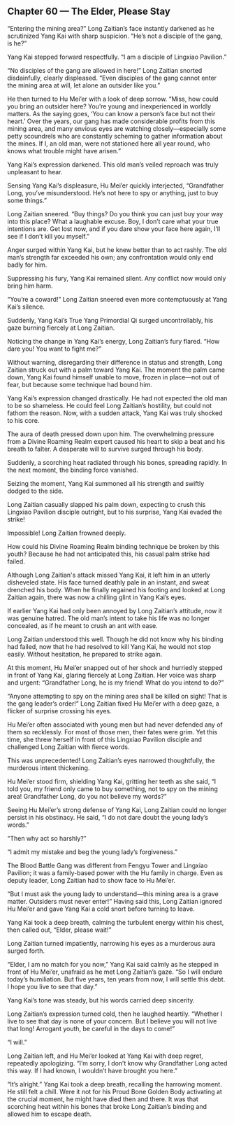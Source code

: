 ## Chapter 60 — The Elder, Please Stay

“Entering the mining area?” Long Zaitian’s face instantly darkened as he scrutinized Yang Kai with sharp suspicion. “He’s not a disciple of the gang, is he?”

Yang Kai stepped forward respectfully. “I am a disciple of Lingxiao Pavilion.”

“No disciples of the gang are allowed in here!” Long Zaitian snorted disdainfully, clearly displeased. “Even disciples of the gang cannot enter the mining area at will, let alone an outsider like you.”

He then turned to Hu Mei’er with a look of deep sorrow. “Miss, how could you bring an outsider here? You’re young and inexperienced in worldly matters. As the saying goes, ‘You can know a person’s face but not their heart.’ Over the years, our gang has made considerable profits from this mining area, and many envious eyes are watching closely—especially some petty scoundrels who are constantly scheming to gather information about the mines. If I, an old man, were not stationed here all year round, who knows what trouble might have arisen.”

Yang Kai’s expression darkened. This old man’s veiled reproach was truly unpleasant to hear.

Sensing Yang Kai’s displeasure, Hu Mei’er quickly interjected, “Grandfather Long, you’ve misunderstood. He’s not here to spy or anything, just to buy some things.”

Long Zaitian sneered. “Buy things? Do you think you can just buy your way into this place? What a laughable excuse. Boy, I don’t care what your true intentions are. Get lost now, and if you dare show your face here again, I’ll see if I don’t kill you myself.”

Anger surged within Yang Kai, but he knew better than to act rashly. The old man’s strength far exceeded his own; any confrontation would only end badly for him.

Suppressing his fury, Yang Kai remained silent. Any conflict now would only bring him harm.

“You’re a coward!” Long Zaitian sneered even more contemptuously at Yang Kai’s silence.

Suddenly, Yang Kai’s True Yang Primordial Qi surged uncontrollably, his gaze burning fiercely at Long Zaitian.

Noticing the change in Yang Kai’s energy, Long Zaitian’s fury flared. “How dare you! You want to fight me?”

Without warning, disregarding their difference in status and strength, Long Zaitian struck out with a palm toward Yang Kai. The moment the palm came down, Yang Kai found himself unable to move, frozen in place—not out of fear, but because some technique had bound him.

Yang Kai’s expression changed drastically. He had not expected the old man to be so shameless. He could feel Long Zaitian’s hostility, but could not fathom the reason. Now, with a sudden attack, Yang Kai was truly shocked to his core.

The aura of death pressed down upon him. The overwhelming pressure from a Divine Roaming Realm expert caused his heart to skip a beat and his breath to falter. A desperate will to survive surged through his body.

Suddenly, a scorching heat radiated through his bones, spreading rapidly. In the next moment, the binding force vanished.

Seizing the moment, Yang Kai summoned all his strength and swiftly dodged to the side.

Long Zaitian casually slapped his palm down, expecting to crush this Lingxiao Pavilion disciple outright, but to his surprise, Yang Kai evaded the strike!

Impossible! Long Zaitian frowned deeply.

How could his Divine Roaming Realm binding technique be broken by this youth? Because he had not anticipated this, his casual palm strike had failed.

Although Long Zaitian's attack missed Yang Kai, it left him in an utterly disheveled state. His face turned deathly pale in an instant, and sweat drenched his body. When he finally regained his footing and looked at Long Zaitian again, there was now a chilling glint in Yang Kai’s eyes.

If earlier Yang Kai had only been annoyed by Long Zaitian’s attitude, now it was genuine hatred. The old man’s intent to take his life was no longer concealed, as if he meant to crush an ant with ease.

Long Zaitian understood this well. Though he did not know why his binding had failed, now that he had resolved to kill Yang Kai, he would not stop easily. Without hesitation, he prepared to strike again.

At this moment, Hu Mei’er snapped out of her shock and hurriedly stepped in front of Yang Kai, glaring fiercely at Long Zaitian. Her voice was sharp and urgent: “Grandfather Long, he is my friend! What do you intend to do?”

“Anyone attempting to spy on the mining area shall be killed on sight! That is the gang leader’s order!” Long Zaitian fixed Hu Mei’er with a deep gaze, a flicker of surprise crossing his eyes.

Hu Mei’er often associated with young men but had never defended any of them so recklessly. For most of those men, their fates were grim. Yet this time, she threw herself in front of this Lingxiao Pavilion disciple and challenged Long Zaitian with fierce words.

This was unprecedented! Long Zaitian’s eyes narrowed thoughtfully, the murderous intent thickening.

Hu Mei’er stood firm, shielding Yang Kai, gritting her teeth as she said, “I told you, my friend only came to buy something, not to spy on the mining area! Grandfather Long, do you not believe my words?”

Seeing Hu Mei’er’s strong defense of Yang Kai, Long Zaitian could no longer persist in his obstinacy. He said, “I do not dare doubt the young lady’s words.”

“Then why act so harshly?”

“I admit my mistake and beg the young lady’s forgiveness.”

The Blood Battle Gang was different from Fengyu Tower and Lingxiao Pavilion; it was a family-based power with the Hu family in charge. Even as deputy leader, Long Zaitian had to show face to Hu Mei’er.

“But I must ask the young lady to understand—this mining area is a grave matter. Outsiders must never enter!” Having said this, Long Zaitian ignored Hu Mei’er and gave Yang Kai a cold snort before turning to leave.

Yang Kai took a deep breath, calming the turbulent energy within his chest, then called out, “Elder, please wait!”

Long Zaitian turned impatiently, narrowing his eyes as a murderous aura surged forth.

“Elder, I am no match for you now,” Yang Kai said calmly as he stepped in front of Hu Mei’er, unafraid as he met Long Zaitian’s gaze. “So I will endure today’s humiliation. But five years, ten years from now, I will settle this debt. I hope you live to see that day.”

Yang Kai’s tone was steady, but his words carried deep sincerity.

Long Zaitian’s expression turned cold, then he laughed heartily. “Whether I live to see that day is none of your concern. But I believe you will not live that long! Arrogant youth, be careful in the days to come!”

“I will.”

Long Zaitian left, and Hu Mei’er looked at Yang Kai with deep regret, repeatedly apologizing. “I’m sorry, I don’t know why Grandfather Long acted this way. If I had known, I wouldn’t have brought you here.”

“It’s alright.” Yang Kai took a deep breath, recalling the harrowing moment. He still felt a chill. Were it not for his Proud Bone Golden Body activating at the crucial moment, he might have died then and there. It was that scorching heat within his bones that broke Long Zaitian’s binding and allowed him to escape death.